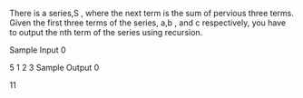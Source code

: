 There is a series,S , where the next term is the sum of pervious three terms. Given the first three terms of the series, a,b , and c respectively, you have to output the nth term of the series using recursion.

Sample Input 0

5
1 2 3
Sample Output 0

11
